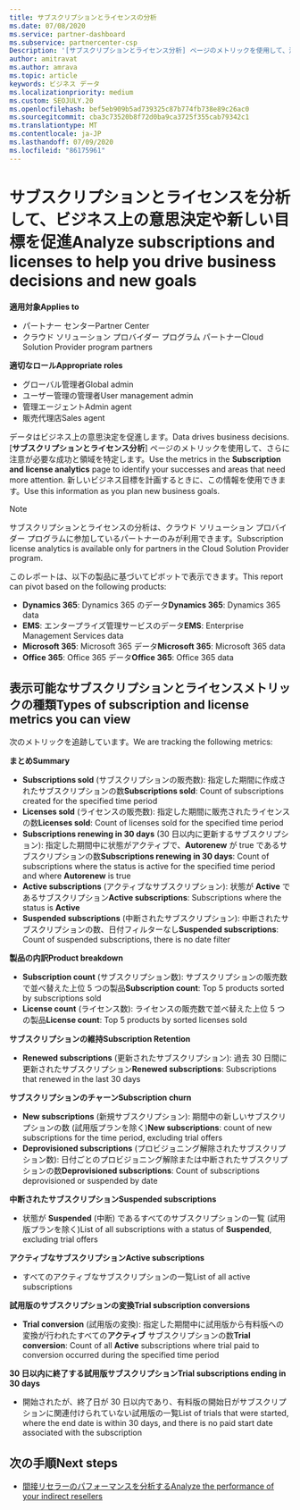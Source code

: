 ```yaml
---
title: サブスクリプションとライセンスの分析
ms.date: 07/08/2020
ms.service: partner-dashboard
ms.subservice: partnercenter-csp
Description: '[サブスクリプションとライセンス分析] ページのメトリックを使用して、注意が必要な成功と領域を特定する方法について説明します。'
author: amitravat
ms.author: amrava
ms.topic: article
keywords: ビジネス データ
ms.localizationpriority: medium
ms.custom: SEOJULY.20
ms.openlocfilehash: bef5eb909b5ad739325c87b774fb738e89c26ac0
ms.sourcegitcommit: cba3c73520b8f72d0ba9ca3725f355cab79342c1
ms.translationtype: MT
ms.contentlocale: ja-JP
ms.lasthandoff: 07/09/2020
ms.locfileid: "86175961"
---
```

# <a name="analyze-subscriptions-and-licenses-to-help-you-drive-business-decisions-and-new-goals"></a><span data-ttu-id="8092f-104">サブスクリプションとライセンスを分析して、ビジネス上の意思決定や新しい目標を促進</span><span class="sxs-lookup"><span data-stu-id="8092f-104">Analyze subscriptions and licenses to help you drive business decisions and new goals</span></span>

<span data-ttu-id="8092f-105">**適用対象**</span><span class="sxs-lookup"><span data-stu-id="8092f-105">**Applies to**</span></span>

- <span data-ttu-id="8092f-106">パートナー センター</span><span class="sxs-lookup"><span data-stu-id="8092f-106">Partner Center</span></span>
- <span data-ttu-id="8092f-107">クラウド ソリューション プロバイダー プログラム パートナー</span><span class="sxs-lookup"><span data-stu-id="8092f-107">Cloud Solution Provider program partners</span></span>

<span data-ttu-id="8092f-108">**適切なロール**</span><span class="sxs-lookup"><span data-stu-id="8092f-108">**Appropriate roles**</span></span>

- <span data-ttu-id="8092f-109">グローバル管理者</span><span class="sxs-lookup"><span data-stu-id="8092f-109">Global admin</span></span>
- <span data-ttu-id="8092f-110">ユーザー管理の管理者</span><span class="sxs-lookup"><span data-stu-id="8092f-110">User management admin</span></span>
- <span data-ttu-id="8092f-111">管理エージェント</span><span class="sxs-lookup"><span data-stu-id="8092f-111">Admin agent</span></span>
- <span data-ttu-id="8092f-112">販売代理店</span><span class="sxs-lookup"><span data-stu-id="8092f-112">Sales agent</span></span>

<span data-ttu-id="8092f-113">データはビジネス上の意思決定を促進します。</span><span class="sxs-lookup"><span data-stu-id="8092f-113">Data drives business decisions.</span></span> <span data-ttu-id="8092f-114">[**サブスクリプションとライセンス分析**] ページのメトリックを使用して、さらに注意が必要な成功と領域を特定します。</span><span class="sxs-lookup"><span data-stu-id="8092f-114">Use the metrics in the **Subscription and license analytics** page to identify your successes and areas that need more attention.</span></span> <span data-ttu-id="8092f-115">新しいビジネス目標を計画するときに、この情報を使用できます。</span><span class="sxs-lookup"><span data-stu-id="8092f-115">Use this information as you plan new business goals.</span></span>

> [!NOTE]
> <span data-ttu-id="8092f-116">サブスクリプションとライセンスの分析は、クラウド ソリューション プロバイダー プログラムに参加しているパートナーのみが利用できます。</span><span class="sxs-lookup"><span data-stu-id="8092f-116">Subscription license analytics is available only for partners in the Cloud Solution Provider program.</span></span>


<span data-ttu-id="8092f-117">このレポートは、以下の製品に基づいてピボットで表示できます。</span><span class="sxs-lookup"><span data-stu-id="8092f-117">This report can pivot based on the following products:</span></span>

 - <span data-ttu-id="8092f-118">**Dynamics 365**: Dynamics 365 のデータ</span><span class="sxs-lookup"><span data-stu-id="8092f-118">**Dynamics 365**: Dynamics 365 data</span></span>  
 - <span data-ttu-id="8092f-119">**EMS**: エンタープライズ管理サービスのデータ</span><span class="sxs-lookup"><span data-stu-id="8092f-119">**EMS**: Enterprise Management Services data</span></span>  
 - <span data-ttu-id="8092f-120">**Microsoft 365**: Microsoft 365 データ</span><span class="sxs-lookup"><span data-stu-id="8092f-120">**Microsoft 365**: Microsoft 365 data</span></span>  
 - <span data-ttu-id="8092f-121">**Office 365**: Office 365 データ</span><span class="sxs-lookup"><span data-stu-id="8092f-121">**Office 365**: Office 365 data</span></span>  


## <a name="types-of-subscription-and-license-metrics-you-can-view"></a><span data-ttu-id="8092f-122">表示可能なサブスクリプションとライセンスメトリックの種類</span><span class="sxs-lookup"><span data-stu-id="8092f-122">Types of subscription and license metrics you can view</span></span>

<span data-ttu-id="8092f-123">次のメトリックを追跡しています。</span><span class="sxs-lookup"><span data-stu-id="8092f-123">We are tracking the following metrics:</span></span>

<span data-ttu-id="8092f-124">**まとめ**</span><span class="sxs-lookup"><span data-stu-id="8092f-124">**Summary**</span></span>  
 - <span data-ttu-id="8092f-125">**Subscriptions sold** (サブスクリプションの販売数): 指定した期間に作成されたサブスクリプションの数</span><span class="sxs-lookup"><span data-stu-id="8092f-125">**Subscriptions sold**: Count of subscriptions created for the specified time period</span></span>  
 - <span data-ttu-id="8092f-126">**Licenses sold** (ライセンスの販売数): 指定した期間に販売されたライセンスの数</span><span class="sxs-lookup"><span data-stu-id="8092f-126">**Licenses sold**: Count of licenses sold for the specified time period</span></span>   
 - <span data-ttu-id="8092f-127">**Subscriptions renewing in 30 days** (30 日以内に更新するサブスクリプション): 指定した期間中に状態がアクティブで、**Autorenew** が true であるサブスクリプションの数</span><span class="sxs-lookup"><span data-stu-id="8092f-127">**Subscriptions renewing in 30 days**: Count of subscriptions where the status is active for the specified time period and where **Autorenew** is true</span></span>
 - <span data-ttu-id="8092f-128">**Active subscriptions** (アクティブなサブスクリプション): 状態が **Active** であるサブスクリプション</span><span class="sxs-lookup"><span data-stu-id="8092f-128">**Active subscriptions**: Subscriptions where the status is **Active**</span></span>  
 - <span data-ttu-id="8092f-129">**Suspended subscriptions** (中断されたサブスクリプション): 中断されたサブスクリプションの数、日付フィルターなし</span><span class="sxs-lookup"><span data-stu-id="8092f-129">**Suspended subscriptions**: Count of suspended subscriptions, there is no date filter</span></span>  

<span data-ttu-id="8092f-130">**製品の内訳**</span><span class="sxs-lookup"><span data-stu-id="8092f-130">**Product breakdown**</span></span>  
 - <span data-ttu-id="8092f-131">**Subscription count** (サブスクリプション数): サブスクリプションの販売数で並べ替えた上位 5 つの製品</span><span class="sxs-lookup"><span data-stu-id="8092f-131">**Subscription count**: Top 5 products sorted by subscriptions sold</span></span>  
 - <span data-ttu-id="8092f-132">**License count** (ライセンス数): ライセンスの販売数で並べ替えた上位 5 つの製品</span><span class="sxs-lookup"><span data-stu-id="8092f-132">**License count**: Top 5 products by sorted licenses sold</span></span>

<span data-ttu-id="8092f-133">**サブスクリプションの維持**</span><span class="sxs-lookup"><span data-stu-id="8092f-133">**Subscription Retention**</span></span>
 - <span data-ttu-id="8092f-134">**Renewed subscriptions** (更新されたサブスクリプション): 過去 30 日間に更新されたサブスクリプション</span><span class="sxs-lookup"><span data-stu-id="8092f-134">**Renewed subscriptions**: Subscriptions that renewed in the last 30 days</span></span>  

<span data-ttu-id="8092f-135">**サブスクリプションのチャーン**</span><span class="sxs-lookup"><span data-stu-id="8092f-135">**Subscription churn**</span></span>  
 - <span data-ttu-id="8092f-136">**New subscriptions** (新規サブスクリプション): 期間中の新しいサブスクリプションの数 (試用版プランを除く)</span><span class="sxs-lookup"><span data-stu-id="8092f-136">**New subscriptions**: count of new subscriptions for the time period, excluding trial offers</span></span>  
 - <span data-ttu-id="8092f-137">**Deprovisioned subscriptions** (プロビジョニング解除されたサブスクリプション数): 日付ごとのプロビジョニング解除または中断されたサブスクリプションの数</span><span class="sxs-lookup"><span data-stu-id="8092f-137">**Deprovisioned subscriptions**: Count of subscriptions deprovisioned or suspended by date</span></span>  

<span data-ttu-id="8092f-138">**中断されたサブスクリプション**</span><span class="sxs-lookup"><span data-stu-id="8092f-138">**Suspended subscriptions**</span></span>  
 - <span data-ttu-id="8092f-139">状態が **Suspended** (中断) であるすべてのサブスクリプションの一覧 (試用版プランを除く)</span><span class="sxs-lookup"><span data-stu-id="8092f-139">List of all subscriptions with a status of **Suspended**, excluding trial offers</span></span>  
  
<span data-ttu-id="8092f-140">**アクティブなサブスクリプション**</span><span class="sxs-lookup"><span data-stu-id="8092f-140">**Active subscriptions**</span></span>
 - <span data-ttu-id="8092f-141">すべてのアクティブなサブスクリプションの一覧</span><span class="sxs-lookup"><span data-stu-id="8092f-141">List of all active subscriptions</span></span>  

<span data-ttu-id="8092f-142">**試用版のサブスクリプションの変換**</span><span class="sxs-lookup"><span data-stu-id="8092f-142">**Trial subscription conversions**</span></span>  
 - <span data-ttu-id="8092f-143">**Trial conversion** (試用版の変換): 指定した期間中に試用版から有料版への変換が行われたすべての**アクティブ** サブスクリプションの数</span><span class="sxs-lookup"><span data-stu-id="8092f-143">**Trial conversion**: Count of all **Active** subscriptions where trial paid to conversion occurred during the specified time period</span></span>  

<span data-ttu-id="8092f-144">**30 日以内に終了する試用版サブスクリプション**</span><span class="sxs-lookup"><span data-stu-id="8092f-144">**Trial subscriptions ending in 30 days**</span></span>  
 - <span data-ttu-id="8092f-145">開始されたが、終了日が 30 日以内であり、有料版の開始日がサブスクリプションに関連付けられていない試用版の一覧</span><span class="sxs-lookup"><span data-stu-id="8092f-145">List of trials that were started, where the end date is within 30 days, and there is no paid start date associated with the subscription</span></span>  

## <a name="next-steps"></a><span data-ttu-id="8092f-146">次の手順</span><span class="sxs-lookup"><span data-stu-id="8092f-146">Next steps</span></span>

- [<span data-ttu-id="8092f-147">間接リセラーのパフォーマンスを分析する</span><span class="sxs-lookup"><span data-stu-id="8092f-147">Analyze the performance of your indirect resellers</span></span>](analyze-indirect-resellers.md)
